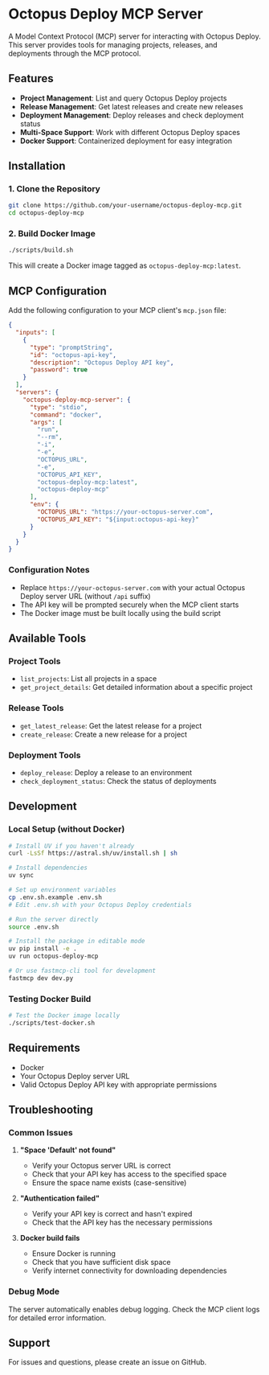 # Octopus Deploy MCP Server

A Model Context Protocol (MCP) server for interacting with Octopus Deploy. This server provides tools for managing projects, releases, and deployments through the MCP protocol.

## Features

- **Project Management**: List and query Octopus Deploy projects
- **Release Management**: Get latest releases and create new releases
- **Deployment Management**: Deploy releases and check deployment status
- **Multi-Space Support**: Work with different Octopus Deploy spaces
- **Docker Support**: Containerized deployment for easy integration

## Installation

### 1. Clone the Repository

```bash
git clone https://github.com/your-username/octopus-deploy-mcp.git
cd octopus-deploy-mcp
```

### 2. Build Docker Image

```bash
./scripts/build.sh
```

This will create a Docker image tagged as `octopus-deploy-mcp:latest`.

## MCP Configuration

Add the following configuration to your MCP client's `mcp.json` file:

```json
{
  "inputs": [
    {
      "type": "promptString",
      "id": "octopus-api-key",
      "description": "Octopus Deploy API key",
      "password": true
    }
  ],
  "servers": {
    "octopus-deploy-mcp-server": {
      "type": "stdio",
      "command": "docker",
      "args": [
        "run",
        "--rm",
        "-i",
        "-e",
        "OCTOPUS_URL",
        "-e",
        "OCTOPUS_API_KEY",
        "octopus-deploy-mcp:latest",
        "octopus-deploy-mcp"
      ],
      "env": {
        "OCTOPUS_URL": "https://your-octopus-server.com",
        "OCTOPUS_API_KEY": "${input:octopus-api-key}"
      }
    }
  }
}
```

### Configuration Notes

- Replace `https://your-octopus-server.com` with your actual Octopus Deploy server URL (without `/api` suffix)
- The API key will be prompted securely when the MCP client starts
- The Docker image must be built locally using the build script

## Available Tools

### Project Tools
- `list_projects`: List all projects in a space
- `get_project_details`: Get detailed information about a specific project

### Release Tools
- `get_latest_release`: Get the latest release for a project
- `create_release`: Create a new release for a project

### Deployment Tools
- `deploy_release`: Deploy a release to an environment
- `check_deployment_status`: Check the status of deployments

## Development

### Local Setup (without Docker)

```bash
# Install UV if you haven't already
curl -LsSf https://astral.sh/uv/install.sh | sh

# Install dependencies
uv sync

# Set up environment variables
cp .env.sh.example .env.sh
# Edit .env.sh with your Octopus Deploy credentials

# Run the server directly
source .env.sh

# Install the package in editable mode
uv pip install -e .
uv run octopus-deploy-mcp

# Or use fastmcp-cli tool for development
fastmcp dev dev.py
```

### Testing Docker Build

```bash
# Test the Docker image locally
./scripts/test-docker.sh
```

## Requirements

- Docker
- Your Octopus Deploy server URL
- Valid Octopus Deploy API key with appropriate permissions

## Troubleshooting

### Common Issues

1. **"Space 'Default' not found"**
   - Verify your Octopus server URL is correct
   - Check that your API key has access to the specified space
   - Ensure the space name exists (case-sensitive)

2. **"Authentication failed"**
   - Verify your API key is correct and hasn't expired
   - Check that the API key has the necessary permissions

3. **Docker build fails**
   - Ensure Docker is running
   - Check that you have sufficient disk space
   - Verify internet connectivity for downloading dependencies

### Debug Mode

The server automatically enables debug logging. Check the MCP client logs for detailed error information.

## Support

For issues and questions, please create an issue on GitHub.